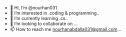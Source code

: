 - 👋 Hi, I’m @nourhan031
- 👀 I’m interested in .coding & programming..
- 🌱 I’m currently learning .cs..
- 💞️ I’m looking to collaborate on ...
- 📫 How to reach me nourhanabdalla031@gmail.com...

<!---
nourhan031/nourhan031 is a ✨ special ✨ repository because its `README.md` (this file) appears on your GitHub profile.
You can click the Preview link to take a look at your changes.
--->
